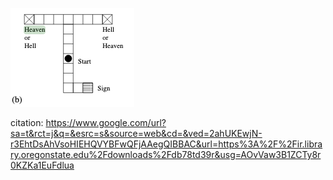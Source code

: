 


![heaven_or_hell_map_example](heaven_or_hell.png)

citation: https://www.google.com/url?sa=t&rct=j&q=&esrc=s&source=web&cd=&ved=2ahUKEwjN-r3EhtDsAhVsoHIEHQVYBFwQFjAAegQIBBAC&url=https%3A%2F%2Fir.library.oregonstate.edu%2Fdownloads%2Fdb78td39r&usg=AOvVaw3B1ZCTy8r0KZKa1EuFdlua
